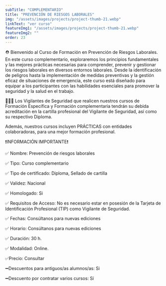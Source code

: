```yaml
---
subTitle: "COMPLEMENTARIO" 
title: "PREVENCIÓN DE RIESGOS LABORALES"
img: "/assets/images/projects/project-thumb-21.webp"
linkText: "ver curso"
featureImg1: "/assets/images/projects/project-thumb-21.webp"
featureImg2: ""
order: 23
---
```

⛑ Bienvenido al Curso de Formación en Prevención de Riesgos Laborales. En este curso complementario, exploraremos los principios fundamentales y las mejores prácticas necesarias para comprender, prevenir y gestionar los riesgos laborales en diversos entornos laborales. Desde la identificación de peligros hasta la implementación de medidas preventivas y la gestión eficaz de situaciones de emergencia, este curso está diseñado para equipar a los participantes con las habilidades esenciales para promover la seguridad y la salud en el trabajo. 

👮‍♂️👮 Los Vigilantes de Seguridad que realicen nuestros cursos de Formación Específica y Formación complementaria tendrán su debida acreditación en la cartilla profesional del Vigilante de Seguridad, así como su respectivo Diploma. 

Además, nuestros cursos incluyen PRÁCTICAS con entidades colaboradoras, para una mejor formación profesional.

❗️INFORMACIÓN IMPORTANTE❗️

✅ Nombre: Prevención de riesgos laborales

✅ Tipo: Curso complementario

✅ Tipo de certificado: Diploma, Sellado de cartilla

✅ Validez: Nacional

✅ Homologado: Si

✅ Requisitos de Acceso: No es necesario estar en posesión de la Tarjeta de Identificación Profesional (TIP) como Vigilante de Seguridad.

✅ Fechas: Consúltanos para nuevas ediciones

✅ Horario: Consúltanos para nuevas ediciones

✅ Duración: 30 h.

✅ Modalidad: Online.

✅Precio: Consultar

➖Descuentos para antiguos/as alumnos/as: Si

➖Descuento por contratar varios cursos: Sí